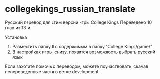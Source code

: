 # collegekings_russian_translate
Русский перевод для стим версии игры College Kings
Переведено 10 глав из 13ти.

Установка:
1. Разместить папку tl с содержимым в папку "College Kings/game/"
2. В настройках игры, снизу, появится возможность выбрать русский язык

Если захотите помочь с переводом, можете поучаствовать, скачав непереведенные части в ветке development.
